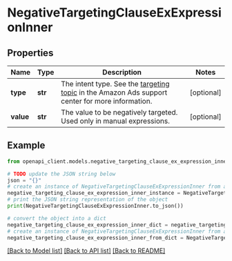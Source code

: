 # NegativeTargetingClauseExExpressionInner


## Properties

Name | Type | Description | Notes
------------ | ------------- | ------------- | -------------
**type** | **str** | The intent type. See the [targeting topic](https://advertising.amazon.com/help#GQCBASRVERXSARL3) in the Amazon Ads support center for more information. | [optional] 
**value** | **str** | The value to be negatively targeted. Used only in manual expressions. | [optional] 

## Example

```python
from openapi_client.models.negative_targeting_clause_ex_expression_inner import NegativeTargetingClauseExExpressionInner

# TODO update the JSON string below
json = "{}"
# create an instance of NegativeTargetingClauseExExpressionInner from a JSON string
negative_targeting_clause_ex_expression_inner_instance = NegativeTargetingClauseExExpressionInner.from_json(json)
# print the JSON string representation of the object
print(NegativeTargetingClauseExExpressionInner.to_json())

# convert the object into a dict
negative_targeting_clause_ex_expression_inner_dict = negative_targeting_clause_ex_expression_inner_instance.to_dict()
# create an instance of NegativeTargetingClauseExExpressionInner from a dict
negative_targeting_clause_ex_expression_inner_from_dict = NegativeTargetingClauseExExpressionInner.from_dict(negative_targeting_clause_ex_expression_inner_dict)
```
[[Back to Model list]](../README.md#documentation-for-models) [[Back to API list]](../README.md#documentation-for-api-endpoints) [[Back to README]](../README.md)


